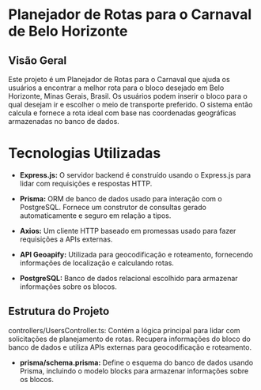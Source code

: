 # Planejador de Rotas para o Carnaval de Belo Horizonte

## Visão Geral

Este projeto é um Planejador de Rotas para o Carnaval que ajuda os usuários a encontrar a melhor rota para o bloco desejado em Belo Horizonte, Minas Gerais, Brasil. Os usuários podem inserir o bloco para o qual desejam ir e escolher o meio de transporte preferido. O sistema então calcula e fornece a rota ideal com base nas coordenadas geográficas armazenadas no banco de dados.

# Tecnologias Utilizadas

- **Express.js:** O servidor backend é construído usando o Express.js para lidar com requisições e respostas HTTP.

- **Prisma:** ORM de banco de dados usado para interação com o PostgreSQL. Fornece um construtor de consultas gerado automaticamente e seguro em relação a tipos.
- **Axios:** Um cliente HTTP baseado em promessas usado para fazer requisições a APIs externas.

- **API Geoapify:** Utilizada para geocodificação e roteamento, fornecendo informações de localização e calculando rotas.

- **PostgreSQL:** Banco de dados relacional escolhido para armazenar informações sobre os blocos.

## Estrutura do Projeto

controllers/UsersController.ts: Contém a lógica principal para lidar com solicitações de planejamento de rotas. Recupera informações do bloco do banco de dados e utiliza APIs externas para geocodificação e roteamento.

- **prisma/schema.prisma:** Define o esquema do banco de dados usando Prisma, incluindo o modelo blocks para armazenar informações sobre os blocos.
